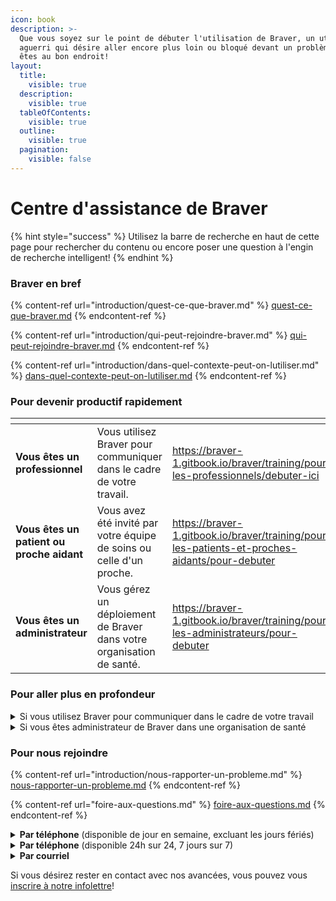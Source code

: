 ```yaml
---
icon: book
description: >-
  Que vous soyez sur le point de débuter l'utilisation de Braver, un utilisateur
  aguerri qui désire aller encore plus loin ou bloqué devant un problème, vous
  êtes au bon endroit!
layout:
  title:
    visible: true
  description:
    visible: true
  tableOfContents:
    visible: true
  outline:
    visible: true
  pagination:
    visible: false
---
```


# Centre d'assistance de Braver

{% hint style="success" %}
Utilisez la barre de recherche en haut de cette page pour rechercher du contenu ou encore poser une question à l'engin de recherche intelligent!
{% endhint %}

### Braver en bref

{% content-ref url="introduction/quest-ce-que-braver.md" %}
[quest-ce-que-braver.md](introduction/quest-ce-que-braver.md)
{% endcontent-ref %}

{% content-ref url="introduction/qui-peut-rejoindre-braver.md" %}
[qui-peut-rejoindre-braver.md](introduction/qui-peut-rejoindre-braver.md)
{% endcontent-ref %}

{% content-ref url="introduction/dans-quel-contexte-peut-on-lutiliser.md" %}
[dans-quel-contexte-peut-on-lutiliser.md](introduction/dans-quel-contexte-peut-on-lutiliser.md)
{% endcontent-ref %}

### Pour devenir productif rapidement

<table data-view="cards"><thead><tr><th></th><th></th><th data-hidden data-card-target data-type="content-ref"></th><th data-hidden data-card-cover data-type="files"></th></tr></thead><tbody><tr><td><strong>Vous êtes un professionnel</strong></td><td>Vous utilisez Braver pour communiquer dans le cadre de votre travail.</td><td><a href="https://braver-1.gitbook.io/braver/training/pour-les-professionnels/debuter-ici">https://braver-1.gitbook.io/braver/training/pour-les-professionnels/debuter-ici</a></td><td><a href=".gitbook/assets/clinician-woman-1.jpg">clinician-woman-1.jpg</a></td></tr><tr><td><strong>Vous êtes un patient ou proche aidant</strong></td><td>Vous avez été invité par votre équipe de soins ou celle d'un proche.</td><td><a href="https://braver-1.gitbook.io/braver/training/pour-les-patients-et-proches-aidants/pour-debuter">https://braver-1.gitbook.io/braver/training/pour-les-patients-et-proches-aidants/pour-debuter</a></td><td><a href=".gitbook/assets/iStock-2063461725 copy.jpg">iStock-2063461725 copy.jpg</a></td></tr><tr><td><strong>Vous êtes un administrateur</strong></td><td>Vous gérez un déploiement de Braver dans votre organisation de santé.</td><td><a href="https://braver-1.gitbook.io/braver/training/pour-les-administrateurs/pour-debuter">https://braver-1.gitbook.io/braver/training/pour-les-administrateurs/pour-debuter</a></td><td><a href=".gitbook/assets/professional-woman-1.jpg">professional-woman-1.jpg</a></td></tr></tbody></table>

### Pour aller plus en profondeur

<details>

<summary>Si vous utilisez Braver pour communiquer dans le cadre de votre travail</summary>

Voici des sections de la documentation qui pourrait vous être utiles:

* [Création de compte](pour-les-professionnels/creation-de-compte/)
* [Le réseau](pour-les-professionnels/reseau/)
* [Fils de discussion](pour-les-professionnels/fils-de-discussions/)
* [Appels audios et vidéos](pour-les-professionnels/appels-audios-et-videos/)
* [Canaux de soins](pour-les-professionnels/canaux-de-soins/)
* [Fiches patients](pour-les-professionnels/fiches-patients/)
* [Équipes](pour-les-professionnels/equipes/)
* [Communication patients et proches aidant](pour-les-professionnels/communication-patients-et-proche-aidants/)
* [Gestion du profil](pour-les-professionnels/gestion-du-profil/)
* [Gestion des notifications](pour-les-professionnels/gestion-des-notifications/)
* [Sécurité](pour-les-professionnels/securite/)

</details>

<details>

<summary>Si vous êtes administrateur de Braver dans une organisation de santé</summary>

Voici des sections de la documentation qui pourrait vous être utiles:

* [Unités organisationnelles](pour-les-administrateurs/unites-organisationelles/)
* [Lieux de travail](pour-les-administrateurs/lieux-de-travail/)
* [Équipes](pour-les-administrateurs/equipes/)
* [Utilisateurs](pour-les-administrateurs/utilisateurs/)
* [Journaux d'audit](pour-les-administrateurs/journaux-daudit/)
* [Bottins](pour-les-administrateurs/bottins.md)
* [Appareil mobile géré à distance](pour-les-administrateurs/appareil-mobile-gere-a-distance.md)

Et si vous avez besoin de connaître les détails techniques en vue d'un déploiement

* [Informations sur la compatibilité](details-techniques/compatibilite.md)
* [Informations sur la connectivité](details-techniques/connectivite.md)

</details>

### Pour nous rejoindre

{% content-ref url="introduction/nous-rapporter-un-probleme.md" %}
[nous-rapporter-un-probleme.md](introduction/nous-rapporter-un-probleme.md)
{% endcontent-ref %}

{% content-ref url="foire-aux-questions.md" %}
[foire-aux-questions.md](foire-aux-questions.md)
{% endcontent-ref %}

<details>

<summary><strong>Par téléphone</strong> (disponible de jour en semaine, excluant les jours fériés)</summary>

Appelez-nous au [+1-888-342-8032](tel:1-888-342-8032)

</details>

<details>

<summary><strong>Par téléphone</strong> (disponible 24h sur 24, 7 jours sur 7)</summary>

Il se peut que votre organisation ait accès à notre numéro de téléphone de support disponible en tout temps. **Si c'est le cas, utilisez celui-ci en cas de problème!**

Si vous n'en avez pas et désirez vous informez sur nos forfaits avancés de support, [écrivez-nous](https://braverhealth.typeform.com/to/D8CEMzqZ)!

</details>

<details>

<summary><strong>Par courriel</strong></summary>

Écrivez-nous au [support@braver.health](mailto:support@braver.health)

</details>

Si vous désirez rester en contact avec nos avancées, vous pouvez vous [inscrire à notre infolettre](https://braverhealth.typeform.com/to/htc30Hk5#email=xxxxx\&language=fr)!
